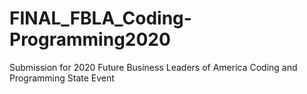 # FINAL_FBLA_Coding-Programming2020
Submission for 2020 Future Business Leaders of America Coding and Programming State Event
